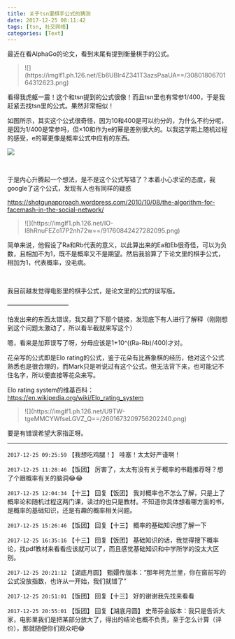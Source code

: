 ```yaml
---
title: 关于tsn里棋手公式的猜测
date: 2017-12-25 08:11:42
tags: [tsn, 社交网络]
categories: [Text]
---
```


<p>最近在看AlphaGo的论文，看到末尾有提到衡量棋手的公式。</p> 
<blockquote> 
![](https://imglf1.ph.126.net/Eb6UBlr4Z341T3azsPaaUA==/3080180670164312623.png)
</blockquote> 
<p>看得我虎躯一震！这个和tsn提到的公式很像！而且tsn里也有常参1/400，于是我赶紧去找tsn里的公式。果然非常相似！</p> 
<p>如图所示，其实这个公式很奇怪，因为10和400是可以约分的，为什么不约分呢，是因为1/400是常参吗，但&times;10和作为e的幂是差别很大的。以我这学期上随机过程的感受，e的幂更像是概率公式中应有的东西。</p> 

![](https://imglf1.ph.126.net/pFcqK2_cB8a9ojsgPJ_MJQ==/6632507026423459021.png)
 
<p>&nbsp;</p> 
<p>于是内心升腾起一个想法，是不是这个公式写错了？本着小心求证的态度，我google了这个公式，发现有人也有同样的疑惑</p> 
<p><a rel="nofollow" href="https://shotgunapproach.wordpress.com/2010/10/08/the-algorithm-for-facemash-in-the-social-network/" target="_blank"  >https://shotgunapproach.wordpress.com/2010/10/08/the-algorithm-for-facemash-in-the-social-network/</a></p> 
<blockquote> 
![](https://imglf1.ph.126.net/IO-l8hRnuFEZo17P2nh72w==/91760842427282095.png)
</blockquote> 
<p>简单来说，他假设了Ra和Rb代表的意义，以此算出来的Ea和Eb很奇怪，可以为负数，且相加不为1，既不是概率又不是期望。然后我验算了下论文里的棋手公式，相加为1，代表概率，没毛病。</p> 
<p>&nbsp;</p> 
<p>我目前越发觉得电影里的棋手公式，是论文里的公式的误写版。</p> 
<p>——————————</p> 
<p>怕发出来的东西太错误，我又翻了下那个链接，发现底下有人进行了解释（刚刚想到这个问题太激动了，所以看半截就来写这个）</p> 
<p>嗯，看来是加菲误写了呀，分母应该是1+10^((Ra-Rb)/400)才对。</p> 
<p>花朵写的公式即是Elo rating的公式，鉴于花朵有比赛象棋的经历，他对这个公式熟悉也是很合理的，而Mark只是听说过有这个公式，但无法背下来，也可能记不住名字，所以便直接等花朵来写。</p> 
<p> Elo rating system的维基百科：<a rel="nofollow" href="https://en.wikipedia.org/wiki/Elo_rating_system" target="_blank"  >https://en.wikipedia.org/wiki/Elo_rating_system</a></p> 
<blockquote> 
![](https://imglf1.ph.126.net/U9TW-tgeMMCYWfseLGVZ_Q==/2601673209756202240.png)
</blockquote> 
<p>要是有错误希望大家指正呀。</p>

---

`2017-12-25 09:25:59` 【我想吃鸡腿！】 哇塞！太太好严谨啊！

`2017-12-25 11:28:46` 【饭团】 厉害了，太太有没有关于概率的书籍推荐呀？想了个跟概率有关的脑洞😂😂

`2017-12-25 12:04:34` 【十三】 回复【饭团】 我对概率也不怎么了解，只是上了概率论和随机过程这两门课，读过的也只是教材。不知道你具体想看哪方面的书，是概率的基础知识，还是有趣的概率相关问题。

`2017-12-25 15:26:46` 【饭团】 回复【十三】 概率的基础知识想了解一下

`2017-12-25 16:35:16` 【十三】 回复【饭团】 基础知识的话，我觉得搜下概率论，找pdf教材来看看应该就可以了，而且感觉基础知识和中学所学的没太大区别。

`2017-12-25 20:21:12` 【湖底月圆】 甄嬛传版本：“那年柯克兰里，你在窗前写的公式没放指数，也许从一开始，我们就错了”

`2017-12-25 20:51:01` 【饭团】 回复【十三】 好的谢谢我先找来看看

`2017-12-25 20:55:01` 【饭团】 回复【湖底月圆】 史蒂芬金版本：我只是告诉大家，电影里我们是把某部分放大了，得出的结论也概不负责，至于怎么计算（评价），那就随便你们观众吧😂
